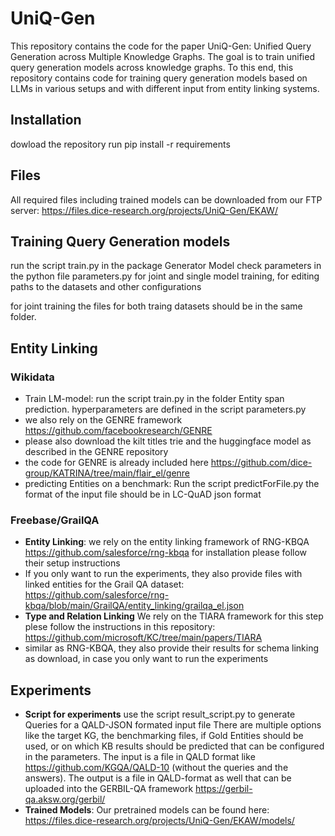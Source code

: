 
# UniQ-Gen
This repository contains the code for the paper UniQ-Gen: Unified Query Generation across Multiple Knowledge Graphs.
The goal is to train unified query generation models across knowledge graphs. 
To this end, this repository contains code for training query generation models based on LLMs in various setups and with different input from entity linking systems.
## Installation
dowload the repository
run pip install -r requirements
## Files
All required files including trained models can be downloaded from our FTP server: https://files.dice-research.org/projects/UniQ-Gen/EKAW/
## Training Query Generation models
run the script train.py in the package Generator Model
check parameters in the python file parameters.py for joint and single model training, 
for editing paths to the datasets and other configurations

for joint training the files for both traing datasets should be in the same folder.
## Entity Linking
### Wikidata
- Train LM-model: run the script train.py in the folder Entity span prediction.
hyperparameters are defined in the script parameters.py
- we also rely on the GENRE framework https://github.com/facebookresearch/GENRE
- please also download the kilt titles trie and the huggingface model as described in the GENRE repository
- the code for GENRE is already included here https://github.com/dice-group/KATRINA/tree/main/flair_el/genre 
- predicting Entities on a benchmark: Run the script predictForFile.py the format of the input file should be in LC-QuAD json format
### Freebase/GrailQA
- **Entity Linking**: we rely on the entity linking framework of RNG-KBQA https://github.com/salesforce/rng-kbqa for installation please follow their setup instructions
- If you only want to run the experiments, they also provide files with linked entities for the Grail QA dataset: https://github.com/salesforce/rng-kbqa/blob/main/GrailQA/entity_linking/grailqa_el.json
- **Type and Relation Linking** We rely on the TIARA framework for this step plese follow the instructions in this repository: https://github.com/microsoft/KC/tree/main/papers/TIARA
- similar as RNG-KBQA, they also provide their results for schema linking as download, in case you only want to run the experiments
## Experiments
- **Script for experiments** use the script result_script.py to generate Queries for a QALD-JSON formated input file
There are multiple options like the target KG, the benchmarking files, if Gold Entities should be used, or on which KB results should be predicted that can be configured in the parameters. The input is a file in QALD format like https://github.com/KGQA/QALD-10 (without the queries and the answers).
The output is a file in QALD-format as well that can be uploaded into the GERBIL-QA framework https://gerbil-qa.aksw.org/gerbil/
- **Trained Models**: Our pretrained models can be found here: https://files.dice-research.org/projects/UniQ-Gen/EKAW/models/
